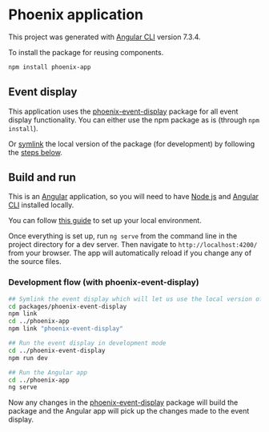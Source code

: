 # Phoenix application

This project was generated with [Angular CLI](https://github.com/angular/angular-cli) version 7.3.4.

To install the package for reusing components.

```sh
npm install phoenix-app
```

## Event display

This application uses the [phoenix-event-display](../phoenix-event-display) package for all event display functionality. You can either use the npm package as is (through `npm install`).

Or [symlink](https://docs.npmjs.com/cli/link) the local version of the package (for development) by following the [steps below](#development-flow-with-phoenixevent-display).

## Build and run

This is an [Angular](https://angular.io) application, so you will need to have [Node js](https://nodejs.org/en/) and [Angular CLI](https://github.com/angular/angular-cli) installed locally.

You can follow [this guide](https://angular.io/guide/setup-local) to set up your local environment.

Once everything is set up, run `ng serve` from the command line in the project directory for a dev server. Then navigate to `http://localhost:4200/` from your browser.
The app will automatically reload if you change any of the source files.

### Development flow (with phoenix-event-display)

```sh
## Symlink the event display which will let us use the local version of the phoenix-event-display package
cd packages/phoenix-event-display
npm link
cd ../phoenix-app
npm link "phoenix-event-display"

## Run the event display in development mode
cd ../phoenix-event-display
npm run dev

## Run the Angular app
cd ../phoenix-app
ng serve
```

Now any changes in the [phoenix-event-display](../phoenix-event-display) package will build the package and the Angular app will pick up the changes made to the event display.
